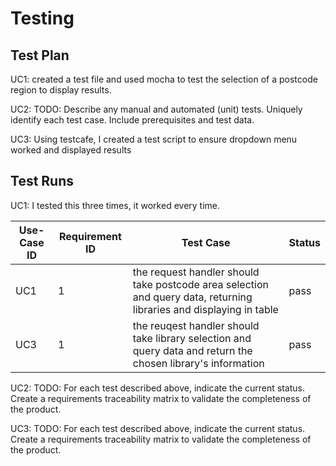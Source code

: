 # Testing

## Test Plan
UC1: created a test file and used mocha to test the selection of a postcode region to display results.

UC2:
TODO: Describe any manual and automated (unit) tests. Uniquely identify each test case. Include prerequisites and test data.

UC3:
Using testcafe, I created a test script to ensure dropdown menu worked and displayed results

## Test Runs
UC1: I tested this three times, it worked every time.

| Use-Case ID | Requirement ID | Test Case | Status |
| ----------- | -------------- | --------- | ------ |
| UC1 | 1 | the request handler should take postcode area selection and query data, returning libraries and displaying in table | pass |
| UC3 | 1 | the reuqest handler should take library selection and query data and return the chosen library's information | pass |

UC2:
TODO: For each test described above, indicate the current status. 
Create a requirements traceability matrix to validate the completeness of the product.

UC3:
TODO: For each test described above, indicate the current status. 
Create a requirements traceability matrix to validate the completeness of the product.
